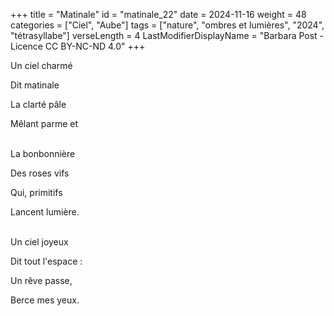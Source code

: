 +++
title = "Matinale"
id = "matinale_22"
date = 2024-11-16
weight = 48
categories = ["Ciel", "Aube"]
tags = ["nature", "ombres et lumières", "2024", "tétrasyllabe"]
verseLength = 4
LastModifierDisplayName = "Barbara Post - Licence CC BY-NC-ND 4.0"
+++

Un ciel charmé

Dit matinale

La clarté pâle

Mêlant parme et

 \
La bonbonnière

Des roses vifs

Qui, primitifs

Lancent lumière.

 \
Un ciel joyeux

Dit tout l'espace :

Un rêve passe,

Berce mes yeux.
